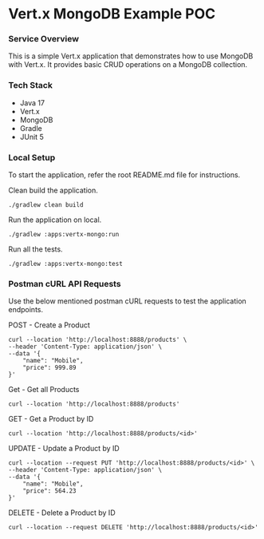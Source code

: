 # Vert.x MongoDB Example POC

### Service Overview
This is a simple Vert.x application that demonstrates how to use MongoDB with Vert.x. It provides basic CRUD operations
on a MongoDB collection.

### Tech Stack
- Java 17
- Vert.x
- MongoDB
- Gradle
- JUnit 5

### Local Setup

To start the application, refer the root README.md file for instructions.

Clean build the application.

```shell
./gradlew clean build
```

Run the application on local.

```shell
./gradlew :apps:vertx-mongo:run
```

Run all the tests.
```shell
./gradlew :apps:vertx-mongo:test
```

### Postman cURL API Requests
Use the below mentioned postman cURL requests to test the application endpoints.

POST - Create a Product
```
curl --location 'http://localhost:8888/products' \
--header 'Content-Type: application/json' \
--data '{
    "name": "Mobile",
    "price": 999.89
}'
```

Get - Get all Products
```
curl --location 'http://localhost:8888/products'
```

GET - Get a Product by ID
```
curl --location 'http://localhost:8888/products/<id>'
```

UPDATE - Update a Product by ID
```
curl --location --request PUT 'http://localhost:8888/products/<id>' \
--header 'Content-Type: application/json' \
--data '{
    "name": "Mobile",
    "price": 564.23
}'
```

DELETE - Delete a Product by ID
```
curl --location --request DELETE 'http://localhost:8888/products/<id>'
```